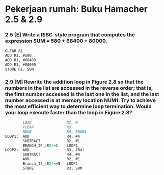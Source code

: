 # Pekerjaan rumah: Buku Hamacher 2.5 & 2.9
### 2.5 [E] Write a RISC-style program that computes the expression SUM = 580 + 68400 + 80000.
```md
CLEAR R1
ADD R1, #580
ADD R1, #68400
ADD R1, #80000
STORE R1, SUM
```
### 2.9 [M] Rewrite the addition loop in Figure 2.8 so that the numbers in the list are accessed in the reverse order; that is, the first number accessed is the last one in the list, and the last number accessed is at memory location NUM1. Try to achieve the most efficient way to determine loop termination. Would your loop execute faster than the loop in Figure 2.8?
```md
	    LOAD			    R2, N
	    CLEAR 			    R3
	    MOVE 			    R4, #NUM1
LOOP1: 	ADD			        R4, #4
	    SUBTRACT		    R2, #1
	    BRANCH_IF_[R2]>1 	LOOP1
LOOP2:	ADD			        R3, (R4)
	    SUBTRACT		    R4, #4
	    ADD			        R2, #1
	    Branch_If_[R2]<=N	LOOP2
	    STORE			    R3, SUM

```